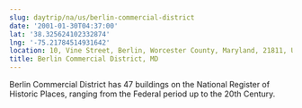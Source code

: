 ```yaml
---
slug: daytrip/na/us/berlin-commercial-district
date: '2001-01-30T04:37:00'
lat: '38.325624102332874'
lng: '-75.21784514931642'
location: 10, Vine Street, Berlin, Worcester County, Maryland, 21811, United States
title: Berlin Commercial District, MD
---
```

Berlin Commercial District has 47 buildings on the National Register of Historic Places, ranging from the Federal period up to the 20th Century.
